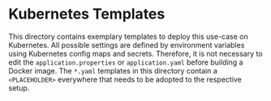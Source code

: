 # Kubernetes Templates

This directory contains exemplary templates to deploy this use-case on Kubernetes.
All possible settings are defined by environment variables using Kubernetes config maps and secrets.
Therefore, it is not necessary to edit the `application.properties` or `application.yaml` before building a Docker image.
The `*.yaml` templates in this directory contain a `<PLACEHOLDER>` everywhere that needs to be adopted to the respective setup.
 